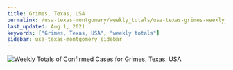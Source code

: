 ```yaml
---
title: Grimes, Texas, USA
permalink: /usa-texas-montgomery/weekly_totals/usa-texas-grimes-weekly_totals.html
last_updated: Aug 1, 2021
keywords: ["Grimes, Texas, USA", "weekly totals"]
sidebar: usa-texas-montgomery_sidebar
---
```


![Weekly Totals of Confirmed Cases for Grimes, Texas, USA](/covid_tracker/images/graphs/usa-texas-grimes-weekly_totals_graph.png)
